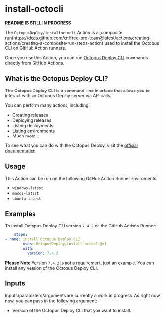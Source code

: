 # install-octocli
**README IS STILL IN PROGRESS**

The `OctopusDeploy/installoctocli` Action is a [composite run(https://docs.github.com/en/free-pro-team@latest/actions/creating-actions/creating-a-composite-run-steps-action) used to install the Octopus CLI on GitHub Action runners.

Once you use this Action, you can run [Octopus Deploy CLI](https://octopus.com/docs/octopus-rest-api/octopus-cli) commands directly from GitHub Actions.

## What is the Octopus Deploy CLI?
The Octopus Deploy CLI is a command-line interface that allows you to interact with an Octopus Deploy server via API calls.

You can perform many actions, including:
* Creating releases
* Deploying releases
* Listing deployments
* Listing environments
* Much more...

To see what you can do with the Octopus Deploy, visit the [official documentation](https://octopus.com/docs/octopus-rest-api/octopus-cli)

## Usage
This Action can be run on the following GitHub Action Runner enviroments:
* `windows-latest`
* `macos-latest`
* `ubuntu-latest`

## Examples
To install Octopus Deploy CLI version `7.4.2` on the GitHub Actions Runner:

```yml
    steps:
- name: install Octopus Deploy CLI
        uses: OctopusDeploy/install-octocli@v1
        with:
          version: 7.4.2
```

**Please Note**
Version `7.4.2` is not a requirement, just an example. You can install any version of the Octopus Deploy CLI.

## Inputs
Inputs/parameters/arguments are currently a work in progress. As right now now, you can pass in the following argument:
* Version of the Octopus Deploy CLI that you want to install.

